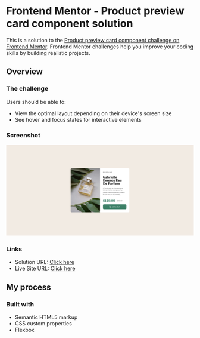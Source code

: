 # Frontend Mentor - Product preview card component solution

This is a solution to the [Product preview card component challenge on Frontend Mentor](https://www.frontendmentor.io/challenges/product-preview-card-component-GO7UmttRfa). Frontend Mentor challenges help you improve your coding skills by building realistic projects.

## Overview

### The challenge

Users should be able to:

- View the optimal layout depending on their device's screen size
- See hover and focus states for interactive elements

### Screenshot

![desktop](images/preview-card-desktop.png)

### Links

- Solution URL: [Click here](https://www.frontendmentor.io/solutions/responsive-product-preview-card-with-css-and-mobile-view-1Y4RFsf5zx)
- Live Site URL: [Click here](https://anbere.github.io/product-preview-card-component/)

## My process

### Built with

- Semantic HTML5 markup
- CSS custom properties
- Flexbox

